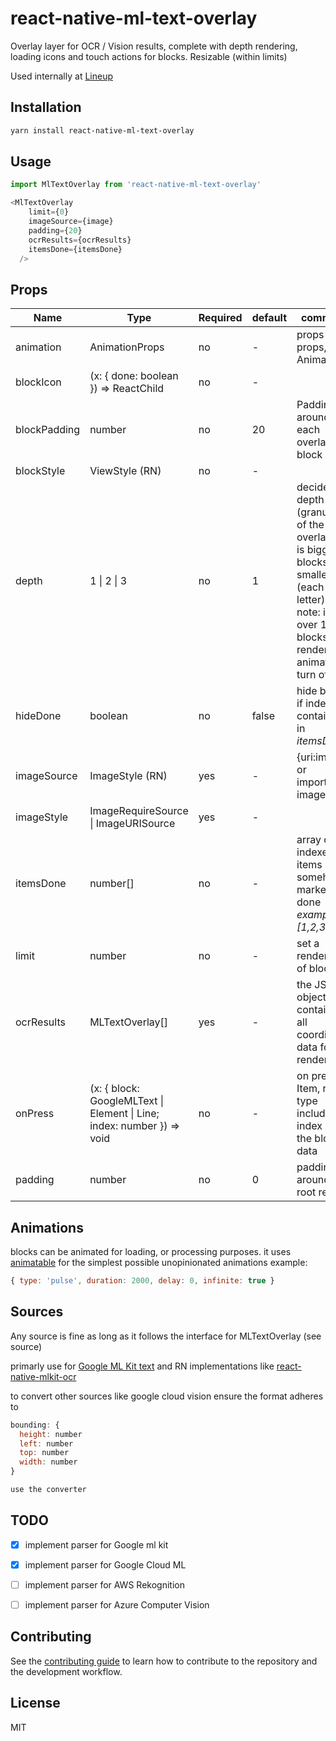 # react-native-ml-text-overlay

Overlay layer for OCR / Vision results, complete with depth rendering, loading icons and touch actions for blocks. Resizable (within limits)

Used internally at [Lineup](https://www.lineup.events)

## Installation

```sh
yarn install react-native-ml-text-overlay
```

## Usage

```js
import MlTextOverlay from 'react-native-ml-text-overlay'

<MlTextOverlay
    limit={0}
    imageSource={image}
    padding={20}
    ocrResults={ocrResults}
    itemsDone={itemsDone}
  />

```
## Props

| Name      | Type |Required| default|comment
| ----------- | ----------- | ----------- |----------- |----------- |
| animation      | AnimationProps       |no|- | props for props, see Animations
| blockIcon   | (x: { done: boolean }) => ReactChild        |no|-
| blockPadding   | number       |no|20|Padding around each overlay block
| blockStyle   | ViewStyle  (RN)      |no|-
| depth   | 1 \| 2 \| 3       |no|1|decide the depth (granularity of the overlay), 1 is bigger blocks,3 is smaller (each letter), note: if over 100 blocks gets rendered animations turn off
| hideDone   | boolean       |no|false|hide block if index is contained in *itemsDone*
| imageSource   | ImageStyle (RN)       |yes|-| {uri:imguri} or imported image
| imageStyle   | ImageRequireSource \| ImageURISource       |yes|-| 
| itemsDone   | number[]       |no|-| array of indexes for items somehow marked as done *example [1,2,3]*
| limit   | number       |no|-|set a render limit of blocks
| ocrResults   | MLTextOverlay[]       |yes|-|the JSON object containing all coordinate data for rendering
| onPress   | (x: { block: GoogleMLText \| Element \| Line; index: number }) => void       |no|-| on press Item, return type includes index and the block data
| padding   | number   |no|0| padding around the root render


## Animations
blocks can be animated for loading, or processing purposes.
it uses [animatable](https://github.com/oblador/react-native-animatable) for the simplest possible unopinionated animations 
example:

```js
{ type: 'pulse', duration: 2000, delay: 0, infinite: true }
```
## Sources
Any source is fine as long as it follows the interface for MLTextOverlay (see source)

primarly use for [Google ML Kit text](https://developers.google.com/ml-kit/vision/text-recognition) and RN implementations like [react-native-mlkit-ocr](https://github.com/agoldis/react-native-mlkit-ocr)

to convert other sources like google cloud vision ensure the format adheres to 

```js
bounding: {
  height: number
  left: number
  top: number
  width: number
}

use the converter 
```
## TODO
- [x] implement parser for Google ml kit
- [x] implement parser for Google Cloud ML
- [ ] implement parser for AWS Rekognition
- [ ] implement parser for Azure Computer Vision


## Contributing

See the [contributing guide](CONTRIBUTING.md) to learn how to contribute to the repository and the development workflow.

## License

MIT


